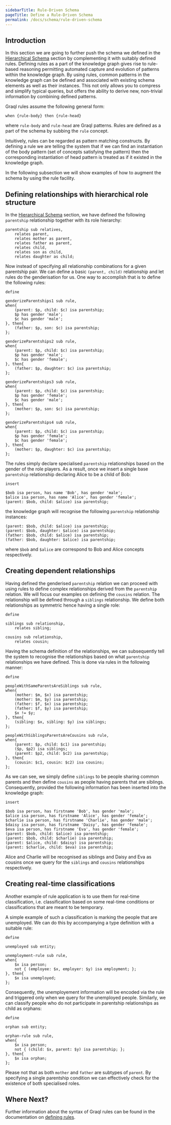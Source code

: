 ```yaml
---
sidebarTitle: Rule-Driven Schema
pageTitle: Define a Rule-Driven Schema
permalink: /docs/schema/rule-driven-schema
---
```


## Introduction
In this section we are going to further push the schema we defined in the [Hierarchical Schema](/docs/schema/hierarchical-schema) section by complementing it with suitably defined rules.
Defining rules as a part of the knowledge graph gives rise to rule-based reasoning permitting automated capture and evolution of patterns within the knowledge graph.
By using rules, common patterns in the knowledge graph can be defined and associated with existing schema elements as well as their instances. This not only allows you to compress and simplify typical queries, but offers the ability to derive new, non-trivial information by combining defined patterns.

Graql rules assume the following general form:

```
when {rule-body} then {rule-head}
```
where `rule-body` and `rule-head` are Graql patterns. Rules are defined as a part of the schema by subbing the `rule` concept.

Intuitively, rules can be regarded as pattern matching constructs. By defining a rule we are telling the system that if we can find an instantiation of the body pattern (set of concepts satisfying the pattern) then the corresponding instantiation of head pattern is treated as if it existed in the knowledge graph.

In the following subsection we will show examples of how to augment the schema by using the rule facility.

## Defining relationships with hierarchical role structure

In the [Hierarchical Schema](/docs/schema/hierarchical-schema) section, we have defined the following `parentship` relationship together with its role hierarchy:

```graql
parentship sub relatives,
    relates parent,
    relates mother as parent,
    relates father as parent,
    relates child,
    relates son as child,
    relates daughter as child;

````

Now instead of specifying all relationship combinations for a given parentship pair. We can define a basic `(parent, child)` relationship and let rules do the genderisation for us. One way to accomplish that is to define the following rules:

```graql
define

genderizeParentships1 sub rule,
when{
    (parent: $p, child: $c) isa parentship;
    $p has gender 'male';
    $c has gender 'male';
}, then{
    (father: $p, son: $c) isa parentship;
};

genderizeParentships2 sub rule,
when{
    (parent: $p, child: $c) isa parentship;
    $p has gender 'male';
    $c has gender 'female';
}, then{
    (father: $p, daughter: $c) isa parentship;
};

genderizeParentships3 sub rule,
when{
    (parent: $p, child: $c) isa parentship;
    $p has gender 'female';
    $c has gender 'male';
}, then{
    (mother: $p, son: $c) isa parentship;
};

genderizeParentships4 sub rule,
when{
    (parent: $p, child: $c) isa parentship;
    $p has gender 'female';
    $c has gender 'female';
}, then{
    (mother: $p, daughter: $c) isa parentship;
};
```

The rules simply declare specialised `parentship` relationships based on the gender of the role players. As a result, once we insert a single base `parentship` relationship declaring Alice to be a child of Bob:

```graql
insert

$bob isa person, has name 'Bob', has gender 'male';
$alice isa person, has name 'Alice', has gender 'female';
(parent: $bob, child: $alice) isa parentship;
```

the knowledge graph will recognise the following `parentship` relationship instances:

```
(parent: $bob, child: $alice) isa parentship;
(parent: $bob, daughter: $alice) isa parentship;
(father: $bob, child: $alice) isa parentship;
(father: $bob, daughter: $alice) isa parentship;
```

where `$bob` and `$alice` are correspond to Bob and Alice concepts respectively.

## Creating dependent relationships
Having defined the genderised `parentship` relation we can proceed with using rules to define complex relationships derived from the `parentship` relation. We will focus our examples on defining the `cousins` relation.
The relationship will be defined through a `siblings` relationship. We define both relationships as symmetric hence having a single role:

```graql
define

siblings sub relationship,
    relates sibling;

cousins sub relationship,
    relates cousin;
```


Having the schema definition of the relationships, we can subsequently tell the system to recognise the relationships based on what `parentship` relationships we have defined. This is done via rules in the following manner:

```graql
define

peopleWithSameParentsAreSiblings sub rule,
when{
    (mother: $m, $x) isa parentship;
    (mother: $m, $y) isa parentship;
    (father: $f, $x) isa parentship;
    (father: $f, $y) isa parentship;
    $x != $y;
}, then{
    (sibling: $x, sibling: $y) isa siblings;
};

peopleWithSiblingsParentsAreCousins sub rule,
when{
    (parent: $p, child: $c1) isa parentship;
    ($p, $p2) isa siblings;
    (parent: $p2, child: $c2) isa parentship;
}, then{
    (cousin: $c1, cousin: $c2) isa cousins;
};
```

As we can see, we simply define `siblings` to be people sharing common parents and then define `cousins` as people having parents that are siblings. Consequently, provided the following information has been inserted into
the knowledge graph:

```graql
insert

$bob isa person, has firstname 'Bob', has gender 'male';
$alice isa person, has firstname 'Alice', has gender 'female';
$charlie isa person, has firstname 'Charlie', has gender 'male';
$daisy isa person, has firstname 'Daisy', has gender 'female';
$eva isa person, has firstname 'Eva', has gender 'female';
(parent: $bob, child: $alice) isa parentship;
(parent: $bob, child: $charlie) isa parentship;
(parent: $alice, child: $daisy) isa parentship;
(parent: $charlie, child: $eva) isa parentship;

```

Alice and Charlie will be recognised as siblings and Daisy and Eva as cousins once we query for the `siblings` and `cousins` relationships respectively.


## Creating real-time classifications
Another example of rule application is to use them for real-time classification, i.e. classification based on some real-time conditions or classifications that are meant to be temporary.

A simple example of such a classification is marking the people that are unemployed. We can do this by accompanying a type definition with a suitable rule:

```graql
define 

unemployed sub entity;

unemployment-rule sub rule,
when{
    $x isa person;
    not { (employee: $x, employer: $y) isa employment; };
}, then{
    $x isa unemployed;
};
```

Consequently, the unemployement information will be encoded via the rule and triggered only when we query for the unemployed people.
Similarly, we can classify people who do not participate in parentship relationships as child as orphans:

```graql
define 

orphan sub entity;

orphan-rule sub rule,
when{
    $x isa person;
    not { (child: $x, parent: $y) isa parentship; };
}, then{
    $x isa orphan;
};
```

Please not that as both `mother` and `father` are subtypes of `parent`. By specifying a single parentship condition we can effectively check for the existence of both specialised roles.


## Where Next?

Further information about the syntax of Graql rules can be found in the documentation on [defining rules](/docs/schema/rules).
